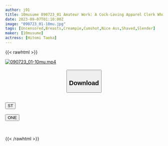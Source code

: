 ```yaml
---
author: j91
title: 10musume 090723_01 Amateur Work: A Cock-Loving Apparel Clerk Who Wants To Have Sex Even Though She Has A Boyfriend Hitomi Taoka
date: 2023-09-07T01:10:00Z
image: "090723_01-10mu.jpg"
tags: [Uncensored,Breasts,Creampie,Cumshot,Nice Ass,Shaved,Slender]
maker: [10musume]
actress: [Hitomi Taoka]
---
```



{{< rawhtml >}}

<div class="video" data-videoid="496LZBp0MYIKKkz">
    <a href="javascript:;">
        <img src="https://my.j91.asia/posts/090723_01-10mu/090723_01-10mu.jpg" width="WIDTH" height="HEIGHT" alt="090723_01-10mu.mp4" loading="lazy">
    </a>
</div>

<script type="text/javascript" src="https://j91.asia/asset/on-demand-st.js"></script>

<br>
  <link rel="stylesheet" href="https://j91.asia/asset/bs5.css">
  
  <center>
  <button class="btn btn-primary" type="button" data-bs-toggle="collapse" data-bs-target=".multi-collapse" aria-expanded="false" aria-controls="multiCollapseExample1 multiCollapseExample2"><h2>Download</h2></button></center>
</p>
<div class="row">
  <div class="col">
    <div class="collapse multi-collapse" id="multiCollapseExample1">
      <div class="card card-body">
	      	      <br>
<div class="buttons">  
<a href="https://streamtape.to/v/496LZBp0MYIKKkz"><button class="btn-hover color-3"><i class="fa fa-download"></i> ST</button></a></div>
    </div>
  </div>
</div>
  <div class="col">
    <div class="collapse multi-collapse" id="multiCollapseExample2">
      <div class="card card-body">
	      <br>
<div class="buttons">
    <a href="https://oneupload.to/9iso8ztgkmt2"><button class="btn-hover color-9"><i class="fa fa-download"></i> ONE</button></a></div>
<br><br>
      </div>
    </div>
  </div>
</div>

{{< /rawhtml >}}
